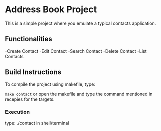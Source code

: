 # Address Book Project

This is a simple project where you emulate a typical contacts application.

## Functionalities
-Create Contact
-Edit Contact
-Search Contact
-Delete Contact
-List Contacts

## Build Instructions
To compile the project using makefile, type: 

`make contact`
or open the makefile and type the command mentioned in recepies for the targets.

### Execution

type: ./contact in shell/terminal
